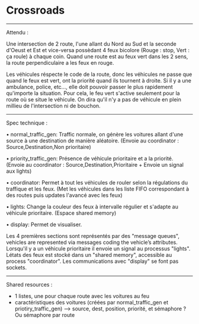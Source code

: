 # Crossroads

---

Attendu :

Une intersection de 2 route, l'une allant du Nord au Sud et la seconde d'Oeust et Est et vice-versa possèdant 4 feux bicolore (Rouge : stop, Vert : ça roule) à chaque coin. 
Quand une route est au feux vert dans les 2 sens, la route perpendiculaire a les feux en rouge.

Les véhicules réspecte le code de la route, donc les véhicules ne passe que quand le feux est vert, ont la priorité quand ils tournent à droite.
Si il y a une ambulance, police, etc..., elle doit pouvoir passer le plus rapidement qu'importe la situation. Pour cela, le feu vert s'active seulement pour la route où se situe le véhicule. On dira qu'il n'y a pas de véhicule en plein millieu de l'intersection ni de bouchon.

---

Spec technique :

• normal_traffic_gen: Traffic normale, on génère les voitures allant d'une source à une destination de manière aléatoire. (Envoie au coordinator : Source,Destination,Non prioritaire)

• priority_traffic_gen: Présence de véhicule prioritaire et a la priorité. (Envoie au coordinator : Source,Destination,Prioritaire + Envoie un signal aux lights)

• coordinator: Permet à tout les véhicules de rouler selon la régulations du traffique et les feux. (Met les véhicules dans les liste FIFO correspondant à des routes puis updates l'avancé avec les feux)

• lights: Change la couleur des feux à intervalle régulier et s'adapte au véhicule prioritaire. (Espace shared memory) 

• display: Permet de visualiser.

Les 4 premières sections sont représentés par des "message queues", vehicles are represented via messages coding the vehicle’s attributes. Lorsqu'il y a un véhicule prioritaire il envoie un signal au processus "lights". Létats des feux est stocké dans un "shared memory", accessible au process "coordinator". Les communications avec "display" se font pas sockets.

---
Shared resources :
- 1 listes, une pour chaque route avec les voitures au feu
- caractéristiques des voitures (créées par normal_traffic_gen et priotiry_traffic_gen) --> source, dest, position, priorité, et sémaphore ? Ou sémaphore par route

